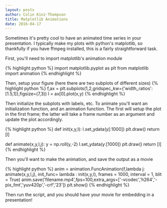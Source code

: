 ```yaml
---
layout: posts
author: Colin Kinz-Thompson
title: Matplotlib Animations
date: 2016-04-17
---
```



Sometimes it's pretty cool to have an animated time series in your presentation. I typically make my plots with python's matplotlib, so thankfully if you have ffmpeg installed, this is a fairly straightforward task.

First, you'll need to import matplotlib's animation module

{% highlight python %}
import matplotlib.pyplot as plt
from matplotlib import animation
{% endhighlight %}

Then, setup your figure (here there are two subplots of different sizes)
{% highlight python %}
f,ax = plt.subplots(1,2,gridspec_kw={'width_ratios':[1.5,1]},figsize=(7,3))
l = ax[0].plot(x,y)
{% endhighlight %}

Then initialize the subplots with labels, etc. To animate you'll want an initialization function, and an animation function. The first will setup the plot in the first frame; the latter will take a frame number as an argument and update the plot accordingly.

{% highlight python %}
def init(x,y,l):
	l.set_ydata(y[:1000])
	plt.draw()
	return [l]

def animate(x,y,l,j):
	y = np.roll(y,-2)
	l.set_ydata(y:[1000])
	plt.draw()
	return [l]
{% endhighlight %}

Then you'll want to make the animation, and save the output as a movie

{% highlight python %}
anim = animation.FuncAnimation(f,lambda j: animate(x,y,l,j), init_func= lambda : init(x,y,l), frames = 1000, interval = 1, blit = True)
anim.save('filename.mp4',fps=100,extra_args=['-vcodec','h264','-pix_fmt','yuv420p','-crf','23'])
plt.show()
{% endhighlight %}

Then run the script, and you should have your movie for embedding in a presentation!
